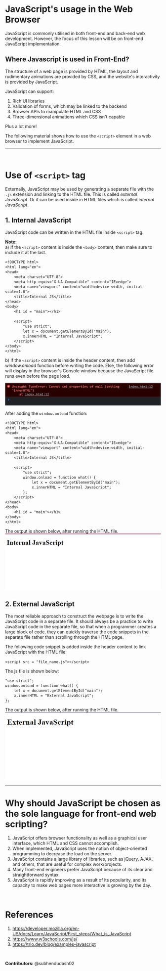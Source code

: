 # JavaScript's usage in the Web Browser

JavaScript is commonly utilised in both front-end and back-end web development. However, the focus of this lesson will be on front-end JavaScript implementation.

## Where Javascript is used in Front-End?

The structure of a web page is provided by HTML, the layout and rudimentary animations are provided by CSS, and the website's interactivity is provided by JavaScript.

JavaScript can support:<br>

1. Rich UI libraries
2. Validation of forms, which may be linked to the backend
3. Browser APIs to manipulate HTML and CSS
4. Three-dimensional animations which CSS isn't capable
   
Plus a lot more!

The following material shows how to use the `<script>` element in a web browser to implement JavaScript.
<hr>
<br>

# Use of `<script>` tag

Externally, JavaScript may be used by generating a separate file with the `.js` extension and linking to the HTML file. This is called *external JavaScript*. Or it can be used inside in HTML files which is called *internal JavaScript*.

## 1. Internal JavaScript

JavaScript code can be written in the HTML file inside `<script>` tag.

<b>Note:</b><br>
a) If the `<script>` content is inside the `<body>` content, then make sure to include it at the last.

```
<!DOCTYPE html>
<html lang="en">
<head>
    <meta charset="UTF-8">
    <meta http-equiv="X-UA-Compatible" content="IE=edge">
    <meta name="viewport" content="width=device-width, initial-scale=1.0">
    <title>Internal JS</title>
</head>
<body>
    <h1 id = "main"></h1>

    <script>
        "use strict";
        let x = document.getElementById("main");
        x.innerHTML = "Internal JavaScript";
    </script>
</body>
</html>
```

b) If the `<script>` content is inside the header content, then add *window.onload* function before writing the code. Else, the following error will display in the browser's Console window because the JavaScript file runs even before the page load.

![error_internal_js](Code_Snippets/1.Error_Internal_Js.png)

After adding the `window.onload` function:

```
<!DOCTYPE html>
<html lang="en">
<head>
    <meta charset="UTF-8">
    <meta http-equiv="X-UA-Compatible" content="IE=edge">
    <meta name="viewport" content="width=device-width, initial-scale=1.0">
    <title>Internal JS</title>

    <script>
        "use strict";
        window.onload = function what() {
            let x = document.getElementById("main");
            x.innerHTML = "Internal JavaScript";
        };
    </script>
</head>
<body>
    <h1 id = "main"></h1>
</body>
</html>
```

The output is shown below, after running the HTML file.
![Output](Code_Snippets/2.Output_Internal_Js.png)

## 2. External JavaScript
The most reliable approach to construct the webpage is to write the JavaScript code in a separate file. It should always be a practice to write JavaScript code in the separate file, so that when a programmer creates a large block of code, they can quickly traverse the code snippets in the separate file rather than scrolling through the HTML page.

The following code snippet is added inside the header content to link JavaScript with the HTML file:

`<script src = "file_name.js"></script>`

The js file is shown below:<br>
```
"use strict";
window.onload = function what() {
    let x = document.getElementById("main");
    x.innerHTML = "External JavaScript";
};
```

The output is shown below, after running the HTML file.<br>
![Output External JS](Code_Snippets/3.Output_External_Js.png)

<hr>

# Why should JavaScript be chosen as the sole language for front-end web scripting? 

1. JavaScript offers browser functionality as well as a graphical user interface, which HTML and CSS cannot accomplish.
2. When implemented, JavaScript uses the notion of object-oriented programming to decrease the load on the server.
3. JavaScript contains a large library of libraries, such as jQuery, AJAX, and others, that are useful for complex work/projects.
4. Many front-end engineers prefer JavaScript because of its clear and straightforward syntax.
5. JavaScript is rapidly improving as a result of its popularity, and its capacity to make web pages more interactive is growing by the day.
   
<br>

# References
1. https://developer.mozilla.org/en-US/docs/Learn/JavaScript/First_steps/What_is_JavaScript
2. https://www.w3schools.com/js/
3. https://trio.dev/blog/examples-javascript
   
<br>

<b>Contributors: </b> @subhendudash02
